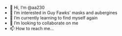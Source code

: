 - 👋 Hi, I’m @aa230
- 👀 I’m interested in Guy Fawks' masks and aubergines
- 🌱 I’m currently learning to find myself again
- 💞️ I’m looking to collaborate on me
- 📫 How to reach me...

<!---
aa230/aa230 is a ✨ special ✨ repository because its `README.md` (this file) appears on your GitHub profile.
You can click the Preview link to take a look at your changes.
--->
